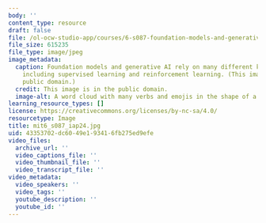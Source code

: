 ```yaml
---
body: ''
content_type: resource
draft: false
file: /ol-ocw-studio-app/courses/6-s087-foundation-models-and-generative-ai-january-iap-2024/mit6_s087_iap24.jpg
file_size: 615235
file_type: image/jpeg
image_metadata:
  caption: Foundation models and generative AI rely on many different kinds of learning,
    including supervised learning and reinforcement learning. (This image is in the
    public domain.)
  credit: This image is in the public domain.
  image-alt: A word cloud with many verbs and emojis in the shape of a brain.
learning_resource_types: []
license: https://creativecommons.org/licenses/by-nc-sa/4.0/
resourcetype: Image
title: mit6_s087_iap24.jpg
uid: 43353702-dc60-49e1-9341-6fb275ed9efe
video_files:
  archive_url: ''
  video_captions_file: ''
  video_thumbnail_file: ''
  video_transcript_file: ''
video_metadata:
  video_speakers: ''
  video_tags: ''
  youtube_description: ''
  youtube_id: ''
---
```

